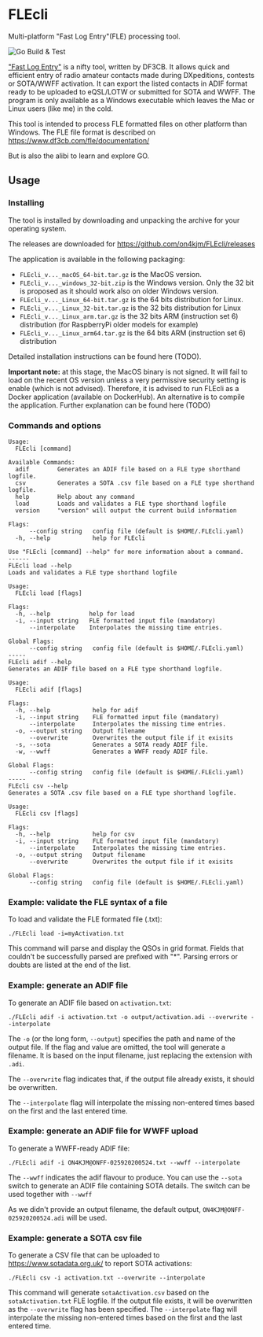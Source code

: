 # FLEcli
Multi-platform "Fast Log Entry"(FLE) processing tool.

![Go Build & Test](https://github.com/jmMeessen/FLEcli/workflows/Go%20Build%20&%20Test/badge.svg)

["Fast Log Entry"](https://www.df3cb.com/fle/) is a nifty tool, written by DF3CB. It allows quick and efficient entry of radio amateur contacts made during DXpeditions, contests or SOTA/WWFF activation. It can export the listed contacts in ADIF format ready to be uploaded to eQSL/LOTW or submitted for SOTA and WWFF. The program is only available as a Windows executable which leaves the Mac or Linux users (like me) in the cold.

This tool is intended to process FLE formatted files on other platform than Windows. The FLE file format is described on https://www.df3cb.com/fle/documentation/

But is also the alibi to learn and explore GO.

## Usage

### Installing
The tool is installed by downloading and unpacking the archive for your operating system.

The releases are downloaded for https://github.com/on4kjm/FLEcli/releases

The application is available in the following packaging:
* `FLEcli_v..._macOS_64-bit.tar.gz` is the MacOS version.
* `FLEcli_v..._windows_32-bit.zip` is the Windows version. Only the 32 bit is proposed as it should work also on older Windows version.
* `FLEcli_v..._Linux_64-bit.tar.gz` is the 64 bits distribution for Linux.
* `FLEcli_v..._Linux_32-bit.tar.gz` is the 32 bits distribution for Linux
* `FLEcli_v..._Linux_arm.tar.gz` is the 32 bits ARM (instruction set 6) distribution (for RaspberryPi older models for example) 
* `FLEcli_v..._Linux_arm64.tar.gz` is the 64 bits ARM (instruction set 6) distribution

Detailed installation instructions can be found here (TODO).

**Important note:** at this stage, the MacOS binary is not signed. It will fail to load on the recent OS version unless a very permissive security setting is enable (which is not advised). Therefore, it is advised to run FLEcli as a Docker application (available on DockerHub). An alternative is to compile the application. Further explanation can be found here (TODO)

### Commands and options

```
Usage:
  FLEcli [command]

Available Commands:
  adif        Generates an ADIF file based on a FLE type shorthand logfile.
  csv         Generates a SOTA .csv file based on a FLE type shorthand logfile.
  help        Help about any command
  load        Loads and validates a FLE type shorthand logfile
  version     "version" will output the current build information

Flags:
      --config string   config file (default is $HOME/.FLEcli.yaml)
  -h, --help            help for FLEcli

Use "FLEcli [command] --help" for more information about a command.
------
FLEcli load --help
Loads and validates a FLE type shorthand logfile

Usage:
  FLEcli load [flags]

Flags:
  -h, --help           help for load
  -i, --input string   FLE formatted input file (mandatory)
      --interpolate    Interpolates the missing time entries.

Global Flags:
      --config string   config file (default is $HOME/.FLEcli.yaml)
-----
FLEcli adif --help
Generates an ADIF file based on a FLE type shorthand logfile.

Usage:
  FLEcli adif [flags]

Flags:
  -h, --help            help for adif
  -i, --input string    FLE formatted input file (mandatory)
      --interpolate     Interpolates the missing time entries.
  -o, --output string   Output filename
      --overwrite       Overwrites the output file if it exisits
  -s, --sota            Generates a SOTA ready ADIF file.
  -w, --wwff            Generates a WWFF ready ADIF file.

Global Flags:
      --config string   config file (default is $HOME/.FLEcli.yaml)
-----
FLEcli csv --help
Generates a SOTA .csv file based on a FLE type shorthand logfile.

Usage:
  FLEcli csv [flags]

Flags:
  -h, --help            help for csv
  -i, --input string    FLE formatted input file (mandatory)
      --interpolate     Interpolates the missing time entries.
  -o, --output string   Output filename
      --overwrite       Overwrites the output file if it exisits

Global Flags:
      --config string   config file (default is $HOME/.FLEcli.yaml)
```

### Example: validate the FLE syntax of a file

To load and validate the FLE formated file (.txt):

```
./FLEcli load -i=myActivation.txt
```
This command will parse and display the QSOs in grid format. 
Fields that couldn't be successfully parsed are prefixed with "*". 
Parsing errors or doubts are listed at the end of the list.


### Example: generate an ADIF file

To generate an ADIF file based on `activation.txt`:

```
./FLEcli adif -i activation.txt -o output/activation.adi --overwrite --interpolate
```
The `-o` (or the long form, `--output`) specifies the path and name of the output file.
If the flag and value are omitted, the tool will generate a filename.
It is based on the input filename, just replacing the extension with `.adi`.

The `--overwrite` flag indicates that, if the output file already exists, it should be overwritten. 

The `--interpolate` flag will interpolate the missing non-entered times based on the first and the last entered time.

### Example: generate an ADIF file for WWFF upload

To generate a WWFF-ready ADIF file: 
```
./FLEcli adif -i ON4KJM@ONFF-025920200524.txt --wwff --interpolate
```
The `--wwff` indicates the adif flavour to produce.
You can use the `--sota` switch to generate an ADIF file containing SOTA details.
The switch can be used together with `--wwff`

As we didn't provide an output filename, the default output, `ON4KJM@ONFF-025920200524.adi` will be used.  


### Example: generate a SOTA csv file

To generate a CSV file that can be uploaded to https://www.sotadata.org.uk/ to report SOTA activations:

```
./FLEcli csv -i activation.txt --overwrite --interpolate
```
This command will generate `sotaActivation.csv` based on the `sotaActivation.txt` FLE logfile.
If the output file exists, it will be overwritten as the `--overwrite` flag has been specified.
The `--interpolate` flag will interpolate the missing non-entered times based on the first and the last entered time.


